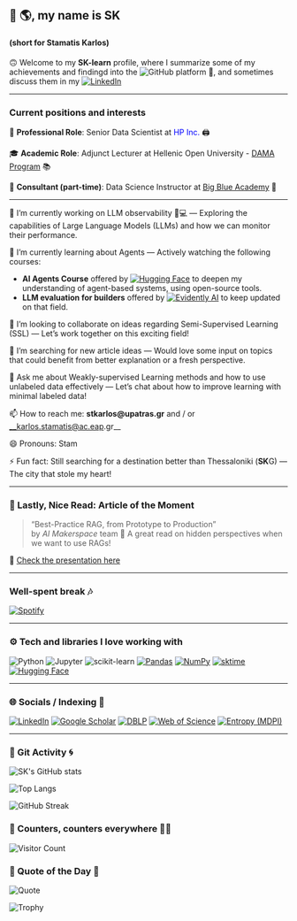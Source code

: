 ## 👋 🌎, my name is SK 
#### (short for Stamatis Karlos)  

🙃 Welcome to my **SK-learn** profile, where I summarize some of my achievements and findingd into the ![GitHub](https://img.shields.io/badge/GitHub-000000?style=flat&logo=github&logoColor=white) platform 📍, and sometimes discuss them in my <a href="https://www.linkedin.com/in/stamatis-karlos-a404a654/recent-activity/all/">
<img src="https://custom-icon-badges.demolab.com/badge/Stamatis%20Karlos%20feed-0A66C2?logo=linkedin-white&logoColor=fff" alt="LinkedIn"> </a>

---

### Current positions and interests

💼 __Professional Role__: Senior Data Scientist at <span style="color:blue">HP Inc.</span> 🖨️

🎓 __Academic Role__: Adjunct Lecturer at Hellenic Open University - [DAMA Program](https://www.eap.gr/en/data-science-and-machine-learning/) 📚

🐋 __Consultant (part-time)__: Data Science Instructor at [Big Blue Academy](https://bigblue.academy/en/team) :large_blue_circle:

----
🔭 I’m currently working on LLM observability 🤖💻 — Exploring the capabilities of Large Language Models (LLMs) and how we can monitor their performance.

🌱 I’m currently learning about Agents — Actively watching the following courses:
- **AI Agents Course** offered by [![Hugging Face](https://img.shields.io/badge/Hugging%20Face-FFD21E?logo=huggingface&logoColor=000)](#) to deepen my understanding of agent-based systems, using open-source tools.
- **LLM evaluation for builders** offered by [![Evidently AI](https://img.shields.io/badge/Evidently%20AI-EF3E36?style=for-the-badge&logo=chart-bar&logoColor=white)](#) to keep updated on that field.

👯 I’m looking to collaborate on ideas regarding Semi-Supervised Learning (SSL) — Let’s work together on this exciting field!

🤔 I’m searching for new article ideas — Would love some input on topics that could benefit from better explanation or a fresh perspective.

💬 Ask me about Weakly-supervised Learning methods and how to use unlabeled data effectively — Let’s chat about how to improve learning with minimal labeled data!

📫 How to reach me: __stkarlos@upatras.gr__ and / or __karlos.stamatis@ac.eap.gr__

😄 Pronouns: Stam

⚡ Fun fact: Still searching for a destination better than Thessaloniki (**SK**G) — The city that stole my heart!

---

### 📰 Lastly, Nice Read: Article of the Moment

> “Best-Practice RAG, from Prototype to Production”  
> by *AI Makerspace* team
> 🧠 A great read on hidden perspectives when we want to use RAGs!

📖 [Check the presentation here](https://www.canva.com/design/DAGnbuv7lyw/r3DQyL9y6vGh8kuAYZmwlg/view?utm_content=DAGnbuv7lyw&utm_campaign=designshare&utm_medium=link2&utm_source=uniquelinks&utlId=hbf612e67eb)

---

### Well-spent break :notes:

[![Spotify](https://img.shields.io/badge/Spotify-1DB954?style=for-the-badge&logo=spotify&logoColor=white)](https://open.spotify.com/track/72F8Vzk3VP5VjnKD6xNwFF?si=21efca61c58b4ddf)
<br/>

---

### ⚙️ Tech and libraries I love working with
<p></p>

![Python](https://img.shields.io/badge/-Python-3776AB?style=flat&logo=python&logoColor=white)
![Jupyter](https://img.shields.io/badge/-Jupyter-F37626?style=flat&logo=jupyter&logoColor=white)
![scikit-learn](https://img.shields.io/badge/-scikit--learn-F7931E?style=flat&logo=scikit-learn&logoColor=white)
[![Pandas](https://img.shields.io/badge/Pandas-ML%20Library-150458?style=flat&logo=pandas&logoColor=white)](https://github.com/pandas-dev/pandas)
[![NumPy](https://img.shields.io/badge/NumPy-ML%20Library-013243?style=flat&logo=numpy&logoColor=white)](https://github.com/numpy/numpy)
[![sktime](https://img.shields.io/badge/sktime-ML%20Library-45a3e1?style=flat&logo=python&logoColor=white)](https://github.com/alan-turing-institute/sktime)
[![Hugging Face](https://img.shields.io/badge/Hugging%20Face-ML%20Library-FF5C8D?style=flat&logo=HuggingFace&logoColor=white)](https://github.com/huggingface/transformers)

---

### 🌐 Socials / Indexing 🔎

[![LinkedIn](https://img.shields.io/badge/LinkedIn-0A66C2?style=for-the-badge&logo=linkedin&logoColor=white)](https://www.linkedin.com/in/stamatis-karlos-a404a654/)
[![Google Scholar](https://img.shields.io/badge/Google%20Scholar-4285F4?style=for-the-badge&logo=google-scholar&logoColor=white)](https://scholar.google.gr/citations?user=1EWp3jQAAAAJ&hl=el)
[![DBLP](https://img.shields.io/badge/DBLP-004f9f?style=for-the-badge&logo=data&logoColor=white)](https://dblp.org/pid/167/5087.html)
[![Web of Science](https://img.shields.io/badge/Web%20of%20Science%20Reviewer-800080?style=for-the-badge&logo=academia&logoColor=white)](https://www.webofscience.com/wos/author/record/AAJ-4728-2020)
[![Entropy (MDPI)](https://img.shields.io/badge/Entropy%20(MDPI)-007396?style=for-the-badge&logo=readthedocs&logoColor=white)](https://www.mdpi.com/journal/entropy/submission_reviewers?search=)


---

### 💾 Git Activity 🌀
![SK's GitHub stats](https://github-readme-stats.vercel.app/api?username=terry07&show_icons=true)

![Top Langs](https://github-readme-stats.vercel.app/api/top-langs/?username=terry07&layout=compact)

![GitHub Streak](https://streak-stats.demolab.com?user=terry07&theme=default)

### 👀 Counters, counters everywhere 🧸📝

![Visitor Count](https://komarev.com/ghpvc/?username=terry07&color=blue)

<!--
// ![Python](https://img.shields.io/badge/-Python-3776AB?style=flat&logo=python&logoColor=white)
// #![Jupyter](https://img.shields.io/badge/-Jupyter-F37626?style=flat&logo=jupyter&logoColor=white)
-->

### 💬 Quote of the Day 🔄 
![Quote](https://quotes-github-readme.vercel.app/api?type=horizontal&theme=light)


![Trophy](https://github-profile-trophy.vercel.app/?username=terry07)

